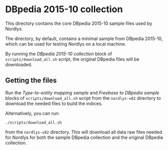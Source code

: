 # DBpedia 2015-10 collection

This directory contains the core DBpedia 2015-10 sample files used by Nordlys. 

The directory, by default, contains  a minimal sample from DBpedia 2015-10, which can be used for testing Nordlys on a local machine.

By running the *DBpedia 2015-10 collection* block of `scripts/download_all.sh` script, the original DBpedia files will be downloaded.

## Getting the files

Run the *Type-to-entity mapping sample*  and *Freebase to DBpedia sample*  blocks of `scripts/download_all.sh` script from the `nordlys-v02` directory to download the needed files to build the indices.

Alternatively, you can run:

```
./scripts/download_all.sh
```

from the `nordlys-v02` directory. This will download all data raw files needed for Nordlys for both the sample DBpedia collection and the original DBpedia collection.


